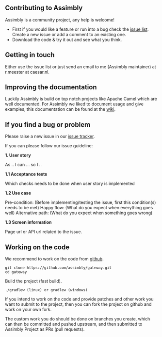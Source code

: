 ## Contributing to Assimbly

Assimbly is a community project, any help is welcome!

-   First if you would like a feature or run into a bug check the [issue list](https://github.com/assimbly/gateway/issues). Create a new issue
    or add a comment to an existing one.
-   Download the code & try it out and see what you think.

## Getting in touch

Either use the issue list or just send an email to me (Assimbly maintainer) at r.meester at caesar.nl.

## Improving the documentation

Luckily Assimbly is build on top notch projects like Apache Camel which are well documented. For Assimbly we liked to
document usage and give examples, this documentation can be found at the [wiki](https://github.com/assimbly/gateway/wiki).

## If you find a bug or problem

Please raise a new issue in our [issue tracker](https://github.com/assimbly/gateway/issues).

If you can please follow our issue guideline:

**1. User story**

As .. I can ... so I ..

**1.1 Acceptance tests**

Which checks needs to be done when user story is implemented

**1.2 Use case**

Pre-condition: (Before implementing/testing the issue, first this condition(s) needs to be met)
Happy flow: (What do you expect when everything goes well)
Alternative path: (What do you expect when something goes wrong)

**1.3 Screen information**

Page url or API url related to the issue.

## Working on the code

We recommend to work on the code from [github](https://github.com/apache/camel/).

    git clone https://github.com/assimbly/gateway.git
    cd gateway

Build the project (fast build).

    ./gradlew (linux) or gradlew (windows)

If you intend to work on the code and provide patches and other work you want to submit to the project,
then you can fork the project on github and work on your own fork.

The custom work you do should be done on branches you create, which can then be committed and pushed upstream,
and then submitted to Assimbly Project as PRs (pull requests).
